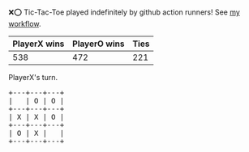 :x::o: Tic-Tac-Toe played indefinitely by github action runners! See [my workflow](.github/workflows/play.yaml).

|PlayerX wins|PlayerO wins|Ties|
|-|-|-|
|538|472|221|

PlayerX's turn.

<pre>
+---+---+---+
|   | O | O |
+---+---+---+
| X | X | O |
+---+---+---+
| O | X |   |
+---+---+---+
</pre>